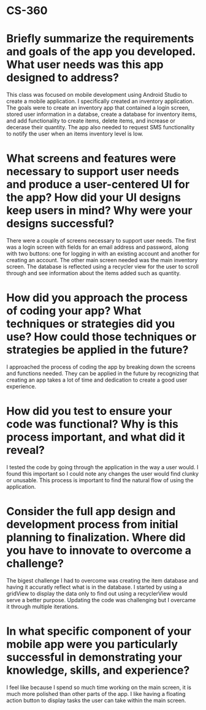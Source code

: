 # CS-360
# Briefly summarize the requirements and goals of the app you developed. What user needs was this app designed to address?
This class was focused on mobile development using Android Studio to create a mobile application. I specifically created an inventory application. The goals were to create an inventory app that contained a login screen, stored user information in a databse, create a database for inventory items, and add functionality to create items, delete items, and increase or decerase their quantity. The app also needed to request SMS functionality to notify the user when an items inventory level is low.
# What screens and features were necessary to support user needs and produce a user-centered UI for the app? How did your UI designs keep users in mind? Why were your designs successful?
There were a couple of screens necessary to support user needs. The first was a login screen with fields for an email address and password, along with two buttons: one for logging in with an existing account and another for creating an account. The other main screen needed was the main inventory screen. The database is reflected using a recycler view for the user to scroll through and see information about the items added such as quantity.
# How did you approach the process of coding your app? What techniques or strategies did you use? How could those techniques or strategies be applied in the future?
I approached the process of coding the app by breaking down the screens and functions needed. They can be applied in the future by recognizing that creating an app takes a lot of time and dedication to create a good user experience.
# How did you test to ensure your code was functional? Why is this process important, and what did it reveal?
I tested the code by going through the application in the way a user would. I found this important so I could note any changes the user would find clunky or unusable. This process is important to find the natural flow of using the application.
# Consider the full app design and development process from initial planning to finalization. Where did you have to innovate to overcome a challenge?
The bigest challenge I had to overcome was creating the item database and having it accuratly reflect what is in the database. I started by using a gridView to display the data only to find out using a recyclerView would serve a better purpose. Updating the code was challenging but I overcame it through multiple iterations.
# In what specific component of your mobile app were you particularly successful in demonstrating your knowledge, skills, and experience?
I feel like because I spend so much time working on the main screen, it is much more polished than other parts of the app. I like having a floating action button to display tasks the user can take within the main screen.
